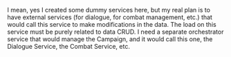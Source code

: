 I mean, yes I created some dummy services here, but my real plan is to have external services (for dialogue, for combat management, etc.) that would call this service to make modifications in the data. The load on this service must be purely related to data CRUD. I need a separate orchestrator service that would manage the Campaign, and it would call this one, the Dialogue Service, the Combat Service, etc.